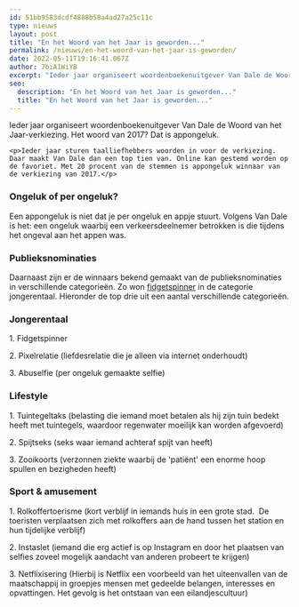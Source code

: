 ```yaml
---
id: 51bb9583dcdf4888b58a4ad27a25c11c
type: nieuws
layout: post
title: "En het Woord van het Jaar is geworden..."
permalink: /nieuws/en-het-woord-van-het-jaar-is-geworden/
date: 2022-05-11T19:16:41.067Z
author: 7biA1WiYB
excerpt: "Ieder jaar organiseert woordenboekenuitgever Van Dale de Woord van het Jaar-verkiezing. Het woord van 2017? Dat is appongeluk.  "
seo:
  description: "En het Woord van het Jaar is geworden..."
  title: "En het Woord van het Jaar is geworden..."
---
```

Ieder jaar organiseert woordenboekenuitgever Van Dale de Woord van het Jaar-verkiezing. Het woord van 2017? Dat is appongeluk.  

    <p>Ieder jaar sturen taalliefhebbers woorden in voor de verkiezing. Daar maakt Van Dale dan een top tien van. Online kan gestemd worden op de favoriet. Met 20 procent van de stemmen is appongeluk winnaar van de verkiezing van 2017.</p>
<h3>Ongeluk of per ongeluk?</h3>
<p>Een appongeluk is niet dat je per ongeluk en appje stuurt. Volgens Van Dale is het: een ongeluk waarbij een verkeersdeelnemer betrokken is die tijdens het ongeval aan het appen was.</p>
<h3>Publieksnominaties</h3>
<p>Daarnaast zijn er de winnaars bekend gemaakt van de publieksnominaties in verschillende categorieën. Zo won <a href="https://7dagen.netlify.app/nieuws/dit-wist-je-nog-niet-over-de-fidget-spinner">fidgetspinner</a> in de categorie jongerentaal. Hieronder de top drie uit een aantal verschillende categorieën.</p>
<h3>Jongerentaal</h3>
<p>1. Fidgetspinner</p>
<p>2. Pixelrelatie (liefdesrelatie die je alleen via internet onderhoudt)</p>
<p>3. Abuselfie (per ongeluk gemaakte selfie)</p>
<h3>Lifestyle</h3>
<p>1. Tuintegeltaks (belasting die iemand moet betalen als hij zijn tuin bedekt heeft met tuintegels, waardoor regenwater moeilijk kan worden afgevoerd)</p>
<p>2. Spijtseks (seks waar iemand achteraf spijt van heeft)</p>
<p>3. Zooikoorts (verzonnen ziekte waarbij de 'patiënt' een enorme hoop spullen en bezigheden heeft)</p>
<h3>Sport &amp; amusement</h3>
<p>1. Rolkoffertoerisme (kort verblijf in iemands huis in een grote stad.  De toeristen verplaatsen zich met rolkoffers aan de hand tussen het station en hun tijdelijke verblijf)</p>
<p>2. Instaslet (iemand die erg actief is op Instagram en door het plaatsen van selfies zoveel mogelijk aandacht van anderen probeert te krijgen)</p>
<p>3. Netflixisering (Hierbij is Netflix een voorbeeld van het uiteenvallen van de maatschappij in groepjes mensen met gedeelde belangen, interesses en opvattingen. Het gevolg is het ontstaan van een eilandjescultuur)</p>  
